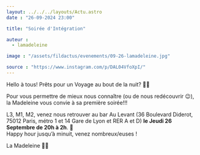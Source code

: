 ```yaml
---
layout: ../../../layouts/Actu.astro
date : "26-09-2024 23:00"

title: "Soirée d'Intégration"

auteur :
  - lamadeleine

image : "/assets/fildactus/evenements/09-26-lamadeleine.jpg"

source : "https://www.instagram.com/p/DAL04VfoXpI/"
---
```


Hello à tous! Prêts pour un Voyage au bout de la nuit? 💙💛

Pour vous permettre de mieux nous connaître (ou de nous redécouvrir 😉), la Madeleine vous convie à sa première soirée!!!

L3, M1, M2, venez nous retrouver au bar Au Levant (36 Boulevard Diderot, 75012 Paris, métro 1 et 14 Gare de Lyon et RER A et D) __le Jeudi 26 Septembre de 20h à 2h__. 🥳  
Happy hour jusqu’à minuit, venez nombreux/euses !

La Madeleine 💛💙